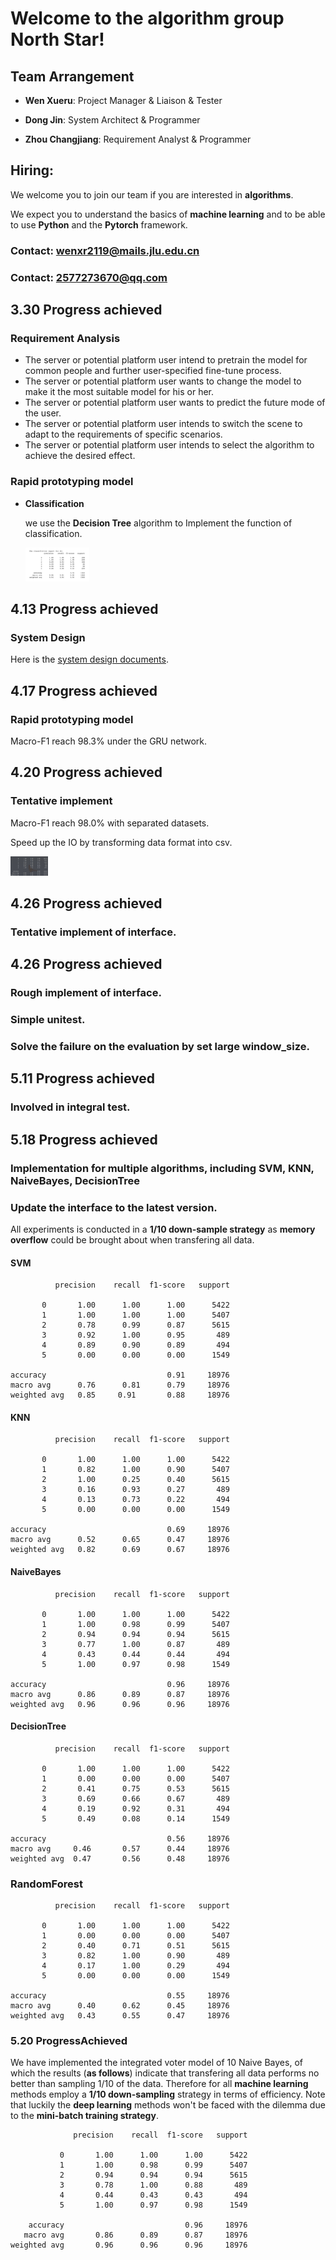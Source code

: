 # Welcome to the algorithm group North Star!

## Team Arrangement

* **Wen Xueru**: Project Manager & Liaison & Tester

* **Dong Jin**: System Architect & Programmer

* **Zhou Changjiang**: Requirement Analyst & Programmer

## Hiring:

We welcome you to join our team if you are interested in **algorithms**.

We expect you to understand the basics of **machine learning** and to be able to use **Python** and the **Pytorch** framework.

### Contact: wenxr2119@mails.jlu.edu.cn

### Contact: 2577273670@qq.com

## 3.30 Progress achieved

### Requirement Analysis

- The server or potential platform user intend to pretrain the model for common people and further user-specified fine-tune process.
- The server or potential platform user wants to change the model to make it the most suitable model for his or her.
- The server or potential platform user wants to predict the future mode of the user.
- The server or potential platform user intends to switch the scene to adapt to the requirements of specific scenarios.
- The server or potential platform user intends to select the algorithm to achieve the desired effect.

### Rapid prototyping model

- **Classification**

  we use the **Decision Tree** algorithm to Implement the function of classification.

  <img src="assets/classification.jpg" alt="classification" style="zoom: 10%;" />

## 4.13 Progress achieved

### System Design

Here is the [system design documents](documents).

## 4.17 Progress achieved

### Rapid prototyping model

Macro-F1 reach 98.3% under the GRU network.

## 4.20 Progress achieved

### Tentative implement

Macro-F1 reach 98.0% with separated datasets.

Speed up the IO by transforming data format into csv.

<img src="assets/result.png" alt="classification" style="zoom: 10%;" />

## 4.26 Progress achieved

### Tentative implement of interface.

## 4.26 Progress achieved

### Rough implement of interface.

### Simple unitest.

### Solve the failure on the evaluation by set large window_size.

## 5.11 Progress achieved

### Involved in integral test.

## 5.18 Progress achieved

### Implementation for multiple algorithms, including **SVM**,  **KNN**, NaiveBayes, DecisionTree

### Update the interface to the latest version.

All experiments is conducted in a **1/10 down-sample strategy** as **memory overflow** could be brought about when transfering all data.

#### SVM

              precision    recall  f1-score   support
    
           0       1.00      1.00      1.00      5422
           1       1.00      1.00      1.00      5407
           2       0.78      0.99      0.87      5615
           3       0.92      1.00      0.95       489
           4       0.89      0.90      0.89       494
           5       0.00      0.00      0.00      1549
    
    accuracy                           0.91     18976
    macro avg      0.76      0.81      0.79     18976
    weighted avg   0.85     0.91       0.88     18976



#### KNN

              precision    recall  f1-score   support
    
           0       1.00      1.00      1.00      5422
           1       0.82      1.00      0.90      5407
           2       1.00      0.25      0.40      5615
           3       0.16      0.93      0.27       489
           4       0.13      0.73      0.22       494
           5       0.00      0.00      0.00      1549
    
    accuracy                           0.69     18976
    macro avg 	   0.52      0.65      0.47     18976
    weighted avg   0.82      0.69      0.67     18976



#### NaiveBayes

              precision    recall  f1-score   support
    
           0       1.00      1.00      1.00      5422
           1       1.00      0.98      0.99      5407
           2       0.94      0.94      0.94      5615
           3       0.77      1.00      0.87       489
           4       0.43      0.44      0.44       494
           5       1.00      0.97      0.98      1549
    
    accuracy                           0.96     18976
    macro avg 	   0.86      0.89      0.87     18976
    weighted avg   0.96      0.96      0.96     18976



#### DecisionTree

              precision    recall  f1-score   support
    
           0       1.00      1.00      1.00      5422
           1       0.00      0.00      0.00      5407
           2       0.41      0.75      0.53      5615
           3       0.69      0.66      0.67       489
           4       0.19      0.92      0.31       494
           5       0.49      0.08      0.14      1549
    
    accuracy                           0.56     18976
    macro avg 	  0.46       0.57      0.44     18976
    weighted avg  0.47       0.56      0.48     18976

### RandomForest

              precision    recall  f1-score   support
    
           0       1.00      1.00      1.00      5422
           1       0.00      0.00      0.00      5407
           2       0.40      0.71      0.51      5615
           3       0.82      1.00      0.90       489
           4       0.17      1.00      0.29       494
           5       0.00      0.00      0.00      1549
    
    accuracy                           0.55     18976
    macro avg	   0.40      0.62      0.45     18976
    weighted avg   0.43      0.55      0.47     18976


### 5.20 ProgressAchieved

We have implemented the integrated  voter model of 10 Naive Bayes, of which the results (**as follows**) indicate that transfering all data performs no better than sampling 1/10 of the data. Therefore for all **machine learning** methods employ a **1/10 down-sampling** strategy in terms of efficiency. Note that luckily the **deep learning** methods won't be faced with the dilemma due to the **mini-batch training strategy**.

```
              precision    recall  f1-score   support

           0       1.00      1.00      1.00      5422
           1       1.00      0.98      0.99      5407
           2       0.94      0.94      0.94      5615
           3       0.78      1.00      0.88       489
           4       0.44      0.43      0.43       494
           5       1.00      0.97      0.98      1549

    accuracy                           0.96     18976
   macro avg       0.86      0.89      0.87     18976
weighted avg       0.96      0.96      0.96     18976
```

 

